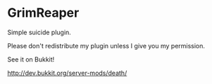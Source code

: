GrimReaper
==========

Simple suicide plugin.

Please don't redistribute my plugin unless I give you my permission.

See it on Bukkit! 

http://dev.bukkit.org/server-mods/death/
